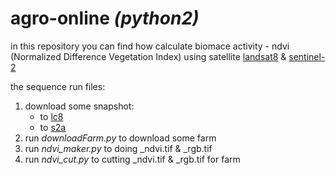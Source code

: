 # agro-online _(python2)_

in this repository you can find how calculate biomace activity - ndvi (Normalized Difference Vegetation Index) using satellite [landsat8](https://landsat.gsfc.nasa.gov/landsat-data-continuity-mission/) & [sentinel-2](https://sentinel.esa.int/web/sentinel/missions/sentinel-2)

the sequence run files:
1. download some snapshot:
      * to [lc8](https://earthexplorer.usgs.gov)
      * to [s2a](https://scihub.copernicus.eu/dhus/#/home)
2. run _downloadFarm.py_ to download some farm
3. run _ndvi_maker.py_ to doing _ndvi.tif & _rgb.tif
4. run _ndvi_cut.py_ to cutting _ndvi.tif & _rgb.tif for farm
